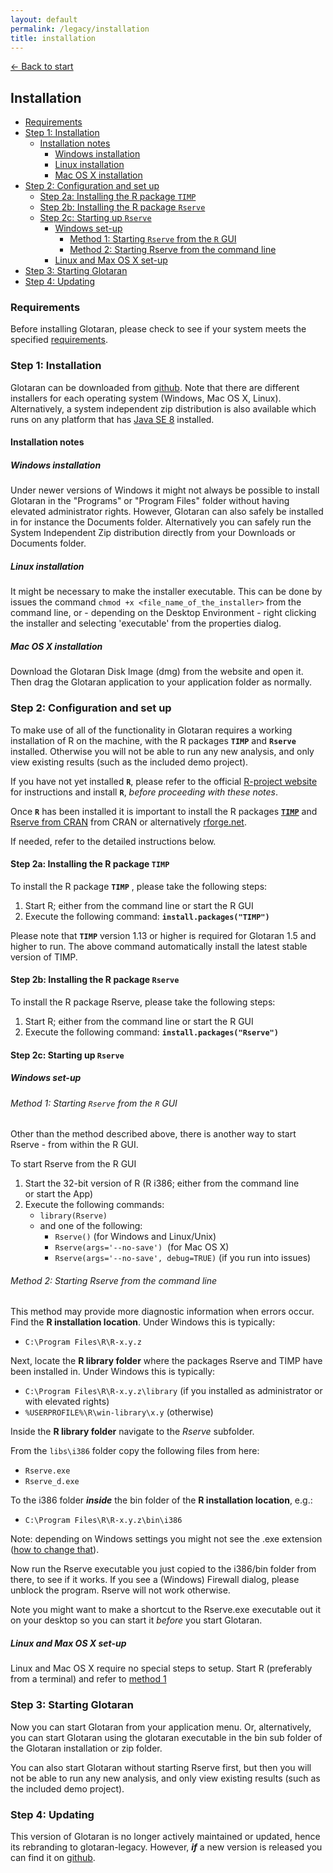 ```yaml
---
layout: default
permalink: /legacy/installation
title: installation
---
```

[← Back to start](/legacy)

## Installation <!-- omit in toc -->

- [Requirements](#requirements)
- [Step 1: Installation](#step-1-installation)
  - [Installation notes](#installation-notes)
    - [Windows installation](#windows-installation)
    - [Linux installation](#linux-installation)
    - [Mac OS X installation](#mac-os-x-installation)
- [Step 2: Configuration and set up](#step-2-configuration-and-set-up)
  - [Step 2a: Installing the R package `TIMP`](#step-2a-installing-the-r-package-timp)
  - [Step 2b: Installing the R package `Rserve`](#step-2b-installing-the-r-package-rserve)
  - [Step 2c: Starting up `Rserve`](#step-2c-starting-up-rserve)
    - [Windows set-up](#windows-set-up)
      - [Method 1: Starting `Rserve` from the `R` GUI](#method-1-starting-rserve-from-the-r-gui)
      - [Method 2: Starting Rserve from the command line](#method-2-starting-rserve-from-the-command-line)
    - [Linux and Max OS X set-up](#linux-and-max-os-x-set-up)
- [Step 3: Starting Glotaran](#step-3-starting-glotaran)
- [Step 4: Updating](#step-4-updating)

### Requirements

Before installing Glotaran, please check to see if your system meets the
specified [requirements](./requirements.html "system requirements for glotaran-legacy").

### Step 1: Installation

Glotaran can be downloaded from [github](https://github.com/glotaran/glotaran-legacy/releases/ "glotaran/glotaran-legacy/releases").
Note that there are different installers for each operating system (Windows, Mac OS X, Linux). Alternatively, a system independent zip distribution is also
available which runs on any platform that has [Java SE 8](http://www.java.com/ "Java SE 8 or Java 1.8") installed.

#### Installation notes

##### Windows installation

Under newer versions of Windows it might not always be possible to install
Glotaran in the \"Programs\" or \"Program Files\" folder without having
elevated administrator rights. However, Glotaran can also safely be
installed in for instance the Documents folder. Alternatively you can
safely run the System Independent Zip distribution directly from your
Downloads or Documents folder.

##### Linux installation

It might be necessary to make the installer executable. This can be done
by issues the command `chmod +x <file_name_of_the_installer>`
from the command line, or \- depending on the Desktop Environment \- right
clicking the installer and selecting \'executable\' from the properties
dialog.

##### Mac OS X installation

Download the Glotaran Disk Image (dmg) from the website and open it.
Then drag the Glotaran application to your application folder as
normally.

### Step 2: Configuration and set up

To make use of all of the functionality in Glotaran requires a working
installation of R on the machine, with the R packages **`TIMP`** and **`Rserve`** installed.
Otherwise you will not be able to run any new analysis, and only view existing results (such as the included demo project).

If you have not yet installed **`R`**, please refer to the official [R-project
website](http://www.r-project.org/ "The R Project for Statistical Computing") for instructions and install **`R`**, _before proceeding with these notes_.

Once **`R`** has been installed it is important to install the R packages
[**`TIMP`**](https://cran.r-project.org/web/packages/TIMP/ "TIMP on Cran") and [Rserve from CRAN](https://cran.r-project.org/web/packages/Rserve/ "Rserve on CRAN") from CRAN or alternatively [rforge.net](http://www.rforge.net/Rserve/ "Rserve on rforge.net").

If needed, refer to the detailed instructions below.

#### Step 2a: Installing the R package `TIMP`

To install the R package **`TIMP`** , please take the following steps:

1. Start R; either from the command line or start the R GUI
2. Execute the following command: **`install.packages("TIMP")`**

Please note that **`TIMP`** version 1.13 or higher is required for Glotaran
1.5 and higher to run. The above command automatically install the
latest stable version of TIMP.

#### Step 2b: Installing the R package `Rserve`

To install the R package Rserve, please take the following steps:

1. Start R; either from the command line or start the R GUI
2. Execute the following command: **`install.packages("Rserve")`**

#### Step 2c: Starting up `Rserve`

##### Windows set-up

###### Method 1: Starting `Rserve` from the `R` GUI

Other than the method described above, there is another way to start
Rserve - from within the R GUI.

To start Rserve from the R GUI

1. Start the 32-bit version of R (R i386; either from the command line or start the App)
2. Execute the following commands:
   - `library(Rserve)`
   - and one of the following:
     - `Rserve()` (for Windows and Linux/Unix)
     - `Rserve(args='--no-save')`  (for Mac OS X)
     - `Rserve(args='--no-save', debug=TRUE)` (if you run into issues)

###### Method 2: Starting Rserve from the command line

This method may provide more diagnostic information when errors occur.
Find the **R installation location**. Under Windows this is
typically:

- `C:\Program Files\R\R-x.y.z`

Next, locate the **R library folder** where the packages Rserve and TIMP have
been installed in. Under Windows this is typically:

- `C:\Program Files\R\R-x.y.z\library` (if you installed as administrator or with elevated rights)
- `%USERPROFILE%\R\win-library\x.y` (otherwise)

Inside the **R library folder** navigate to the _Rserve_ subfolder.

From the `libs\i386` folder copy the following files from here:

- `Rserve.exe`
- `Rserve_d.exe`

To the i386 folder **_inside_** the bin folder of the **R installation location**, e.g.:

- `C:\Program Files\R\R-x.y.z\bin\i386`

Note: depending on Windows settings you might
not see the .exe extension ([how to change that](https://www.howtogeek.com/205086/beginner-how-to-make-windows-show-file-extensions/ "How to Make Windows Show File Extensions")).

Now run the Rserve executable you just copied to the i386/bin folder from there, to see if it works. If you see a (Windows) Firewall dialog, please unblock the program. Rserve will not work otherwise.

Note you might want to make a shortcut to the Rserve.exe executable out
it on your desktop so you can start it _before_ you start Glotaran.

##### Linux and Max OS X set-up

Linux and Mac OS X require no special steps to setup. Start R (preferably from a terminal) and refer to [method 1](#method-1-starting-rserve-from-the-r-gui)

### Step 3: Starting Glotaran

Now you can start Glotaran from your application menu. Or,
alternatively, you can start Glotaran using the glotaran executable in
the bin sub folder of the Glotaran installation or zip folder.

You can also start Glotaran without starting Rserve first, but then you
will not be able to run any new analysis, and only view existing results
(such as the included demo project).

### Step 4: Updating

This version of Glotaran is no longer actively maintained or updated, hence its rebranding to glotaran-legacy. However, **_if_** a new version is released you can find it on [github](https://github.com/glotaran/glotaran-legacy/releases/ "glotaran/glotaran-legacy/releases").
